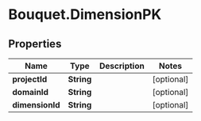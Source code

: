 # Bouquet.DimensionPK

## Properties
Name | Type | Description | Notes
------------ | ------------- | ------------- | -------------
**projectId** | **String** |  | [optional] 
**domainId** | **String** |  | [optional] 
**dimensionId** | **String** |  | [optional] 


